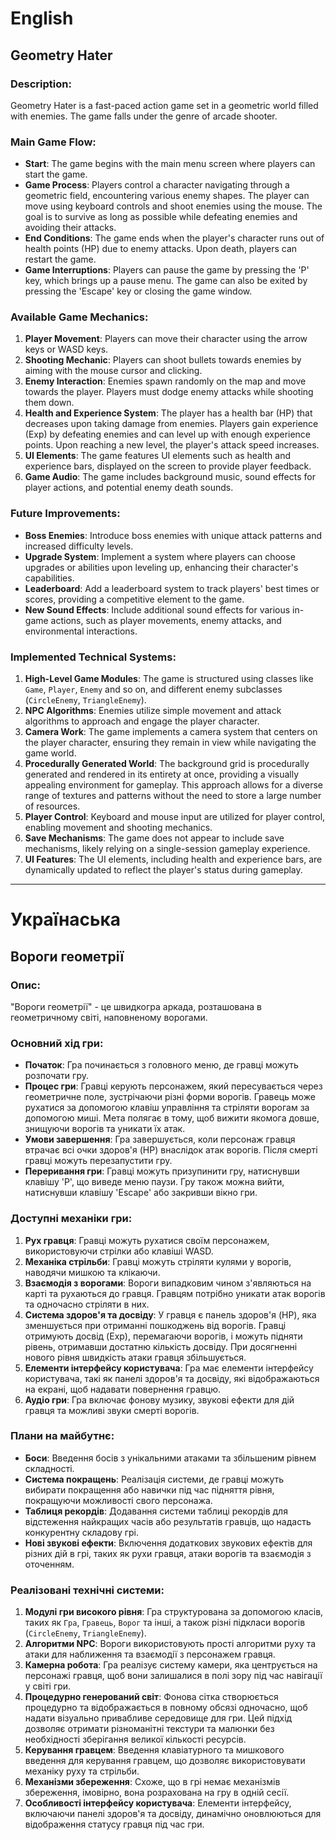 # English

## Geometry Hater

### Description:
Geometry Hater is a fast-paced action game set in a geometric world filled with enemies. The game falls under the genre of arcade shooter.

### Main Game Flow:
- **Start**: The game begins with the main menu screen where players can start the game.
- **Game Process**: Players control a character navigating through a geometric field, encountering various enemy shapes. The player can move using keyboard controls and shoot enemies using the mouse. The goal is to survive as long as possible while defeating enemies and avoiding their attacks.
- **End Conditions**: The game ends when the player's character runs out of health points (HP) due to enemy attacks. Upon death, players can restart the game.
- **Game Interruptions**: Players can pause the game by pressing the 'P' key, which brings up a pause menu. The game can also be exited by pressing the 'Escape' key or closing the game window.

### Available Game Mechanics:
1. **Player Movement**: Players can move their character using the arrow keys or WASD keys.
2. **Shooting Mechanic**: Players can shoot bullets towards enemies by aiming with the mouse cursor and clicking.
3. **Enemy Interaction**: Enemies spawn randomly on the map and move towards the player. Players must dodge enemy attacks while shooting them down.
4. **Health and Experience System**: The player has a health bar (HP) that decreases upon taking damage from enemies. Players gain experience (Exp) by defeating enemies and can level up with enough experience points. Upon reaching a new level, the player's attack speed increases.
5. **UI Elements**: The game features UI elements such as health and experience bars, displayed on the screen to provide player feedback.
6. **Game Audio**: The game includes background music, sound effects for player actions, and potential enemy death sounds.

### Future Improvements:
- **Boss Enemies**: Introduce boss enemies with unique attack patterns and increased difficulty levels.
- **Upgrade System**: Implement a system where players can choose upgrades or abilities upon leveling up, enhancing their character's capabilities.
- **Leaderboard**: Add a leaderboard system to track players' best times or scores, providing a competitive element to the game.
- **New Sound Effects**: Include additional sound effects for various in-game actions, such as player movements, enemy attacks, and environmental interactions.

### Implemented Technical Systems:
1. **High-Level Game Modules**: The game is structured using classes like `Game`, `Player`, `Enemy` and so on, and different enemy subclasses (`CircleEnemy`, `TriangleEnemy`).
2. **NPC Algorithms**: Enemies utilize simple movement and attack algorithms to approach and engage the player character.
3. **Camera Work**: The game implements a camera system that centers on the player character, ensuring they remain in view while navigating the game world.
4. **Procedurally Generated World**: The background grid is procedurally generated and rendered in its entirety at once, providing a visually appealing environment for gameplay. This approach allows for a diverse range of textures and patterns without the need to store a large number of resources.
5. **Player Control**: Keyboard and mouse input are utilized for player control, enabling movement and shooting mechanics.
6. **Save Mechanisms**: The game does not appear to include save mechanisms, likely relying on a single-session gameplay experience.
7. **UI Features**: The UI elements, including health and experience bars, are dynamically updated to reflect the player's status during gameplay.
   
---

# Українаська

## Вороги геометрії

### Опис:
"Вороги геометрії" - це швидкогра аркада, розташована в геометричному світі, наповненому ворогами.

### Основний хід гри:
- **Початок**: Гра починається з головного меню, де гравці можуть розпочати гру.
- **Процес гри**: Гравці керують персонажем, який пересувається через геометричне поле, зустрічаючи різні форми ворогів. Гравець може рухатися за допомогою клавіш управління та стріляти ворогам за допомогою миші. Мета полягає в тому, щоб вижити якомога довше, знищуючи ворогів та уникати їх атак.
- **Умови завершення**: Гра завершується, коли персонаж гравця втрачає всі очки здоров'я (HP) внаслідок атак ворогів. Після смерті гравці можуть перезапустити гру.
- **Переривання гри**: Гравці можуть призупинити гру, натиснувши клавішу 'P', що виведе меню паузи. Гру також можна вийти, натиснувши клавішу 'Escape' або закривши вікно гри.

### Доступні механіки гри:
1. **Рух гравця**: Гравці можуть рухатися своїм персонажем, використовуючи стрілки або клавіші WASD.
2. **Механіка стрільби**: Гравці можуть стріляти кулями у ворогів, наводячи мишкою та клікаючи.
3. **Взаємодія з ворогами**: Вороги випадковим чином з'являються на карті та рухаються до гравця. Гравцям потрібно уникати атак ворогів та одночасно стріляти в них.
4. **Система здоров'я та досвіду**: У гравця є панель здоров'я (HP), яка зменшується при отриманні пошкоджень від ворогів. Гравці отримують досвід (Exp), перемагаючи ворогів, і можуть підняти рівень, отримавши достатню кількість досвіду. При досягненні нового рівня швидкість атаки гравця збільшується.
5. **Елементи інтерфейсу користувача**: Гра має елементи інтерфейсу користувача, такі як панелі здоров'я та досвіду, які відображаються на екрані, щоб надавати повернення гравцю.
6. **Аудіо гри**: Гра включає фонову музику, звукові ефекти для дій гравця та можливі звуки смерті ворогів.

### Плани на майбутнє:
- **Боси**: Введення босів з унікальними атаками та збільшеним рівнем складності.
- **Система покращень**: Реалізація системи, де гравці можуть вибирати покращення або навички під час підняття рівня, покращуючи можливості свого персонажа.
- **Таблиця рекордів**: Додавання системи таблиці рекордів для відстеження найкращих часів або результатів гравців, що надасть конкурентну складову грі.
- **Нові звукові ефекти**: Включення додаткових звукових ефектів для різних дій в грі, таких як рухи гравця, атаки ворогів та взаємодія з оточенням.

### Реалізовані технічні системи:
1. **Модулі гри високого рівня**: Гра структурована за допомогою класів, таких як `Гра`, `Гравець`, `Ворог` та інші, а також різні підкласи ворогів (`CircleEnemy`, `TriangleEnemy`).
2. **Алгоритми NPC**: Вороги використовують прості алгоритми руху та атаки для наближення та взаємодії з персонажем гравця.
3. **Камерна робота**: Гра реалізує систему камери, яка центрується на персонажі гравця, щоб вони залишалися в полі зору під час навігації у світі гри.
4. **Процедурно генерований світ**: Фонова сітка створюється процедурно та відображається в повному обсязі одночасно, щоб надати візуально привабливе середовище для гри. Цей підхід дозволяє отримати різноманітні текстури та малюнки без необхідності зберігання великої кількості ресурсів.
5. **Керування гравцем**: Введення клавіатурного та мишкового введення для керування гравцем, що дозволяє використовувати механіку руху та стрільби.
6. **Механізми збереження**: Схоже, що в грі немає механізмів збереження, імовірно, вона розрахована на гру в одній сесії.
7. **Особливості інтерфейсу користувача**: Елементи інтерфейсу, включаючи панелі здоров'я та досвіду, динамічно оновлюються для відображення статусу гравця під час гри.
